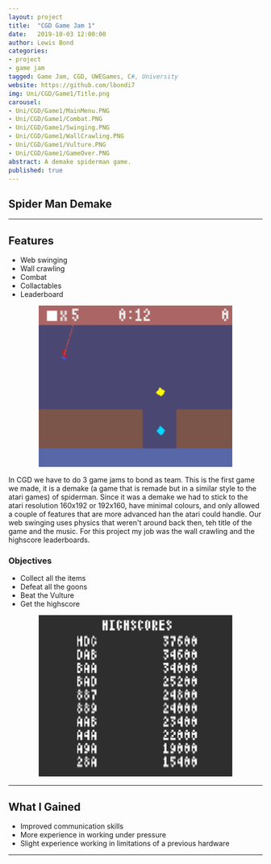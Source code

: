 ```yaml
---
layout: project
title:  "CGD Game Jam 1"
date:   2019-10-03 12:00:00
author: Lewis Bond
categories: 
- project
- game jam
tagged: Game Jam, CGD, UWEGames, C#, University
website: https://github.com/lbondi7
img: Uni/CGD/Game1/Title.png
carousel:
- Uni/CGD/Game1/MainMenu.PNG
- Uni/CGD/Game1/Combat.PNG
- Uni/CGD/Game1/Swinging.PNG
- Uni/CGD/Game1/WallCrawling.PNG
- Uni/CGD/Game1/Vulture.PNG
- Uni/CGD/Game1/GameOver.PNG
abstract: A demake spiderman game.
published: true
---
```


## Spider Man Demake

---

## Features

- Web swinging
- Wall crawling
- Combat
- Collactables
- Leaderboard

<center>
<figure>
    <a href="/assets/img/project/Uni/CGD/Game1/Swinging.PNG"><img src="/assets/img/project/Uni/CGD/Game1/Swinging.PNG" width="384" height="320"></a>
</figure>
</center>

In CGD we have to do 3 game jams to bond as team. This is the first game we made, it is a demake (a game that is remade but in a similar style to the atari games) of spiderman. Since it was a demake we had to stick to the atari resolution 160x192 or 192x160, have minimal colours, and only allowed a couple of features that are more advanced han the atari could handle. Our web swinging uses physics that weren't around back then, teh title of the game and the music. For this project my job was the wall crawling and the highscore leaderboards.

### Objectives

- Collect all the items
- Defeat all the goons
- Beat the Vulture
- Get the highscore

<center>
<figure>
    <a href="/assets/img/project/Uni/CGD/Game1/Highscores.PNG"><img src="/assets/img/project/Uni/CGD/Game1/Highscores.PNG" width="384" height="320"></a>
</figure>
</center>

---

## What I Gained

 - Improved communication skills
 - More experience in working under pressure
 - Slight experience working in limitations of a previous hardware
 
---
